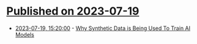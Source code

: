 # [Published on 2023-07-19](index.md)

* [2023-07-19, 15:20:00](https://tech.slashdot.org/story/23/07/19/1413237/why-synthetic-data-is-being-used-to-train-ai-models?utm_source=rss1.0mainlinkanon&utm_medium=feed) - [Why Synthetic Data is Being Used To Train AI Models](https://tech.slashdot.org/story/23/07/19/1413237/why-synthetic-data-is-being-used-to-train-ai-models?utm_source=rss1.0mainlinkanon&utm_medium=feed)
